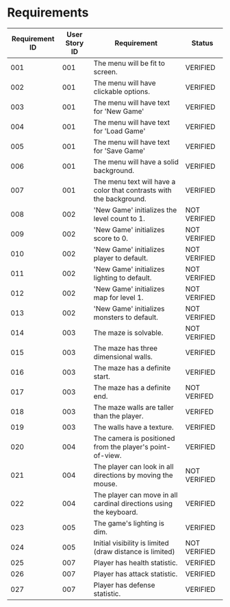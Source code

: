 # Requirements
| Requirement ID | User Story ID | Requirement | Status |
|----------------|---------------|-------------|--------|
| 001 | 001 | The menu will be fit to screen. | VERIFIED |
| 002 | 001 | The menu will have clickable options. | VERIFIED |
| 003 | 001 | The menu will have text for 'New Game' | VERIFIED |
| 004 | 001 | The menu will have text for 'Load Game' | VERIFIED |
| 005 | 001 | The menu will have text for 'Save Game' | VERIFIED |
| 006 | 001 | The menu will have a solid background. | VERIFIED |
| 007 | 001 | The menu text will have a color that contrasts with the background. | VERIFIED |
| 008 | 002 | 'New Game' initializes the level count to 1. | NOT VERIFIED |
| 009 | 002 | 'New Game' initializes score to 0. | NOT VERIFIED |
| 010 | 002 | 'New Game' initializes player to default. | NOT VERIFIED |
| 011 | 002 | 'New Game' initializes lighting to default. | NOT VERIFIED |
| 012 | 002 | 'New Game' initializes map for level 1. | NOT VERIFIED |
| 013 | 002 | 'New Game' initializes monsters to default. | NOT VERIFIED |
| 014 | 003 | The maze is solvable. | NOT VERIFIED |
| 015 | 003 | The maze has three dimensional walls. | VERIFIED | 
| 016 | 003 | The maze has a definite start. | VERIFIED |
| 017 | 003 | The maze has a definite end. | NOT VERIFED |
| 018 | 003 | The maze walls are taller than the player. | VERIFED |
| 019 | 003 | The walls have a texture. | VERIFIED |
| 020 | 004 | The camera is positioned from the player's point-of-view. | VERIFIED |
| 021 | 004 | The player can look in all directions by moving the mouse. | NOT VERIFIED |
| 022 | 004 | The player can move in all cardinal directions using the keyboard. | VERIFIED |
| 023 | 005 | The game's lighting is dim. | VERIFIED |
| 024 | 005 | Initial visibility is limited (draw distance is limited) | NOT VERIFIED |
| 025 | 007 | Player has health statistic. | VERIFIED |
| 026 | 007 | Player has attack statistic. | VERIFIED |
| 027 | 007 | Player has defense statistic. | VERIFIED |

